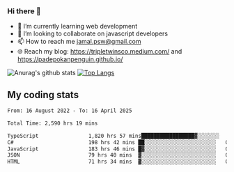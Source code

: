 ### Hi there 👋

<!--
**padepokanpenguin/padepokanpenguin** is a ✨ _special_ ✨ repository because its `README.md` (this file) appears on your GitHub profile.
-->

- 🌱 I’m currently learning  web development
- 👯 I’m looking to collaborate on javascript developers
- 📫 How to reach me jamal.psw@gmail.com
- 🌐 Reach my blog:
   https://tripletwinsco.medium.com/ and
   https://padepokanpenguin.github.io/

![Anurag's github stats](https://github-readme-stats.vercel.app/api?username=padepokanpenguin&count_private=true&disable_animations=false&show_icons=true&theme=default)
[![Top Langs](https://github-readme-stats.vercel.app/api/top-langs/?username=padepokanpenguin&theme=default&layout=compact)](https://github.com/padepokanpenguin)

## My coding stats

<!--START_SECTION:waka-->

```txt
From: 16 August 2022 - To: 16 April 2025

Total Time: 2,590 hrs 19 mins

TypeScript                1,820 hrs 57 mins█████████████████▓░░░░░░░   70.30 %
C#                        198 hrs 42 mins ██░░░░░░░░░░░░░░░░░░░░░░░   07.67 %
JavaScript                183 hrs 46 mins █▓░░░░░░░░░░░░░░░░░░░░░░░   07.09 %
JSON                      79 hrs 40 mins  ▓░░░░░░░░░░░░░░░░░░░░░░░░   03.08 %
HTML                      71 hrs 34 mins  ▓░░░░░░░░░░░░░░░░░░░░░░░░   02.76 %
```

<!--END_SECTION:waka-->


